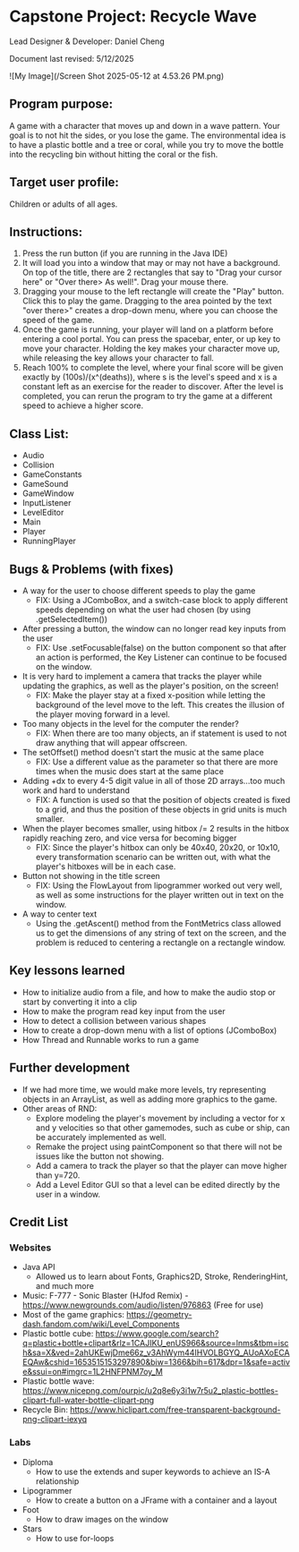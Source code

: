 # Capstone Project: Recycle Wave

Lead Designer & Developer: Daniel Cheng

Document last revised: 5/12/2025

![My Image](/Screen Shot 2025-05-12 at 4.53.26 PM.png)

## Program purpose:
A game with a character that moves up and down in a wave pattern. Your goal is to not hit the sides, or you lose the game. The environmental idea is to have a plastic bottle and a tree or coral, while you try to move the bottle into the recycling bin without hitting the coral or the fish.

## Target user profile:
Children or adults of all ages.

## Instructions: 
1. Press the run button (if you are running in the Java IDE)
2. It will load you into a window that may or may not have a background. On top of the title, there are 2 rectangles that say to "Drag your cursor here" or "Over there> As well!". Drag your mouse there.
3. Dragging your mouse to the left rectangle will create the "Play" button. Click this to play the game. Dragging to the area pointed by the text "over there>" creates a drop-down menu, where you can choose the speed of the game.
4. Once the game is running, your player will land on a platform before entering a cool portal. You can press the spacebar, enter, or up key to move your character. Holding the key makes your character move up, while releasing the key allows your character to fall.
5. Reach 100% to complete the level, where your final score will be given exactly by (100s)/(x^(deaths)), where s is the level's speed and x is a constant left as an exercise for the reader to discover. After the level is completed, you can rerun the program to try the game at a different speed to achieve a higher score.

## Class List:
- Audio
- Collision
- GameConstants
- GameSound
- GameWindow
- InputListener
- LevelEditor
- Main
- Player
- RunningPlayer
## Bugs & Problems (with fixes)
- A way for the user to choose different speeds to play the game
  - FIX: Using a JComboBox, and a switch-case block to apply different speeds depending on what the user had chosen (by using .getSelectedItem())
- After pressing a button, the window can no longer read key inputs from the user
  - FIX: Use .setFocusable(false) on the button component so that after an action is performed, the Key Listener can continue to be focused on the window.
- It is very hard to implement a camera that tracks the player while updating the graphics, as well as the player's position, on the screen!
  - FIX: Make the player stay at a fixed x-position while letting the background of the level move to the left. This creates the illusion of the player moving forward in a level.
- Too many objects in the level for the computer the render?
  - FIX: When there are too many objects, an if statement is used to not draw anything that will appear offscreen.
- The setOffset() method doesn't start the music at the same place
  - FIX: Use a different value as the parameter so that there are more times when the music does start at the same place
- Adding +dx to every 4-5 digit value in all of those 2D arrays...too much work and hard to understand
  - FIX: A function is used so that the position of objects created is fixed to a grid, and thus the position of these objects in grid units is much smaller.
- When the player becomes smaller, using hitbox /= 2 results in the hitbox rapidly reaching zero, and vice versa for becoming bigger
  - FIX: Since the player's hitbox can only be 40x40, 20x20, or 10x10, every transformation scenario can be written out, with what the player's hitboxes will be in each case.
- Button not showing in the title screen
  - FIX: Using the FlowLayout from lipogrammer worked out very well, as well as some instructions for the player written out in text on the window.
- A way to center text
  - Using the .getAscent() method from the FontMetrics class allowed us to get the dimensions of any string of text on the screen, and the problem is reduced to centering a rectangle on a rectangle window.
## Key lessons learned
- How to initialize audio from a file, and how to make the audio stop or start by converting it into a clip
- How to make the program read key input from the user
- How to detect a collision between various shapes
- How to create a drop-down menu with a list of options (JComboBox)
- How Thread and Runnable works to run a game
## Further development
- If we had more time, we would make more levels, try representing objects in an ArrayList, as well as adding more graphics to the game.
- Other areas of RND:
  - Explore modeling the player's movement by including a vector for x and y velocities so that other gamemodes, such as cube or ship, can be accurately implemented as well.
  - Remake the project using paintComponent so that there will not be issues like the button not showing.
  - Add a camera to track the player so that the player can move higher than y=720.
  - Add a Level Editor GUI so that a level can be edited directly by the user in a window.
## Credit List
### Websites
- Java API
  - Allowed us to learn about Fonts, Graphics2D, Stroke, RenderingHint, and much more
- Music: F-777 - Sonic Blaster (HJfod Remix) - https://www.newgrounds.com/audio/listen/976863 (Free for use)
- Most of the game graphics: https://geometry-dash.fandom.com/wiki/Level_Components
- Plastic bottle cube: https://www.google.com/search?q=plastic+bottle+clipart&rlz=1CAJIKU_enUS966&source=lnms&tbm=isch&sa=X&ved=2ahUKEwjDme66z_v3AhWym44IHVOLBGYQ_AUoAXoECAEQAw&cshid=1653515153297890&biw=1366&bih=617&dpr=1&safe=active&ssui=on#imgrc=1L2HNFPNM7oy_M
- Plastic bottle wave: https://www.nicepng.com/ourpic/u2q8e6y3i1w7r5u2_plastic-bottles-clipart-full-water-bottle-clipart-png
- Recycle Bin: https://www.hiclipart.com/free-transparent-background-png-clipart-iexyq
### Labs
- Diploma
  - How to use the extends and super keywords to achieve an IS-A relationship
- Lipogrammer
  - How to create a button on a JFrame with a container and a layout
- Foot
  - How to draw images on the window
- Stars
  - How to use for-loops
